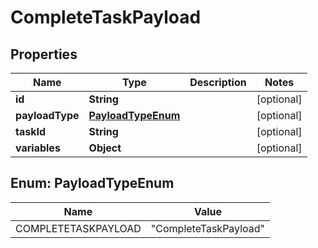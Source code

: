 
# CompleteTaskPayload

## Properties
Name | Type | Description | Notes
------------ | ------------- | ------------- | -------------
**id** | **String** |  |  [optional]
**payloadType** | [**PayloadTypeEnum**](#PayloadTypeEnum) |  |  [optional]
**taskId** | **String** |  |  [optional]
**variables** | **Object** |  |  [optional]


<a name="PayloadTypeEnum"></a>
## Enum: PayloadTypeEnum
Name | Value
---- | -----
COMPLETETASKPAYLOAD | &quot;CompleteTaskPayload&quot;



